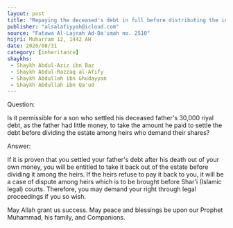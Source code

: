 ```yaml
---
layout: post
title: "Repaying the deceased's debt in full before distributing the inheritance"
publisher: "alsalafiyyah@icloud.com"
source: "Fatawa Al-Lajnah Ad-Da'imah no. 2510"
hijri: Muharram 12, 1442 AH
date: 2020/08/31
category: [inheritance]
shaykhs: 
 - Shaykh Abdul-Aziz ibn Baz
 - Shaykh Abdul-Razzaq al-Afify
 - Shaykh Abdullah ibn Ghudayyan
 - Shaykh Abdullah ibn Qa'ud
---
```


Question: 

Is it permissible for a son who settled his deceased father's 30,000 riyal debt, as the father had little money, to take the amount he paid to settle the debt before dividing the estate among heirs who demand their shares?

Answer:

If it is proven that you settled your father's debt after his death out of your own money, you will be entitled to take it back out of the estate before dividing it among the heirs. If the heirs refuse to pay it back to you, it will be a case of dispute among heirs which is to be brought before Shar'i (Islamic legal) courts. Therefore, you may demand your right through legal proceedings if you so wish. 

May Allah grant us success. May peace and blessings be upon our Prophet Muhammad, his family, and Companions.
